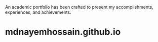 An academic portfolio has been crafted to present my accomplishments, experiences, and achievements.
# mdnayemhossain.github.io
